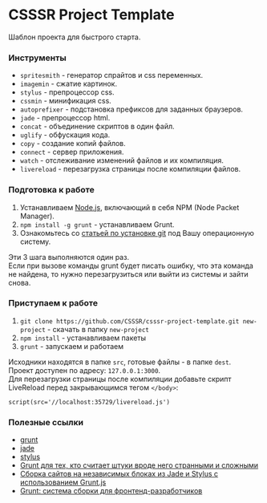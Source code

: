 # CSSSR Project Template
Шаблон проекта для быстрого старта.

### Инструменты
* `spritesmith` - генератор спрайтов и css переменных.
* `imagemin` - сжатие картинок.
* `stylus` - препроцессор css.
* `cssmin` - минификация css.
* `autoprefixer` - подстановка префиксов для заданных браузеров.
* `jade` - препроцессор html.
* `concat` - объединение скриптов в один файл.
* `uglify` - обфускация кода.
* `copy` - создание копий файлов.
* `connect` - сервер приложения.
* `watch` - отслеживание изменений файлов и их компиляция.
* `livereload` - перезагрузка страницы после компиляции файлов.


### Подготовка к работе
1. Устанавливаем [Node.js](http://nodejs.org/download/), включающий в себя NPM (Node Packet Manager).
2. `npm install -g grunt` - устанавливаем Grunt.
3. Ознакомьтесь со [статьей по установке git](http://git-scm.com/book/ru/Введение-Установка-Git) под Вашу операционную систему.

Эти 3 шага выполняются один раз.<br>
Если при вызове команды grunt будет писать ошибку, что эта команда не найдена, то нужно перезагрузиться или выйти из системы и зайти снова.


### Приступаем к работе
1. `git clone https://github.com/CSSSR/csssr-project-template.git new-project` - cкачать в папку `new-project`
2. `npm install` - устанавливаем пакеты
3. `grunt` - запускаем и работаем

Исходники находятся в папке `src`, готовые файлы - в папке `dest`.<br>
Проект доступен по адресу: `127.0.0.1:3000`.<br>
Для перезагрузки страницы после компиляции добавьте скрипт LiveReload перед закрывающимся тегом `</body>`:
```jade
script(src='//localhost:35729/livereload.js')
```


### Полезные ссылки
* [grunt](http://gruntjs.com/)
* [jade](http://jade-lang.com/)
* [stylus](http://learnboost.github.io/stylus/)
* [Grunt для тех, кто считает штуки вроде него странными и сложными](http://frontender.info/grunt-is-not-weird-and-hard/)
* [Сборка сайтов на независимых блоках из Jade и Stylus с использованием Grunt.js](http://oleggromov.com/slides/independent-blocks-assemble/)
* [Grunt: система сборки для фронтенд-разработчиков](http://sapegin.ru/pres/grunt/)
